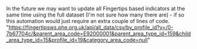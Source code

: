 In the future we may want to update
all Fingertips based indicators at the same time using the full dataset (I'm not sure how many there
are) - if so this automation would just require an extra couple of lines of code.
"https://fingertipsws.phe.org.uk/api/all_data/csv/by_profile_id?v=/0-7b67704c/&parent_area_code=E92000001&parent_area_type_id=159&child_area_type_id=15&profile_id=19&category_area_code=null"
